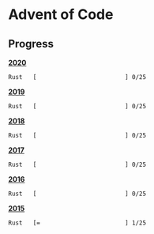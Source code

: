 # Advent of Code

## Progress

[**2020**](/2020/)

    Rust   [                         ] 0/25
    
[**2019**](/2019/)

    Rust   [                         ] 0/25

[**2018**](/2018/)
    
    Rust   [                         ] 0/25
    
[**2017**](/2017/)

    Rust   [                         ] 0/25

[**2016**](/2016/)

    Rust   [                         ] 0/25

[**2015**](/2015/)

    Rust   [=                        ] 1/25
